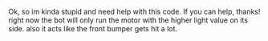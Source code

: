 Ok, so im kinda stupid and need help with this code. If you can help, thanks!
right now the bot will only run the motor with the higher light value on its side. also it acts like the front bumper gets hit a lot.
